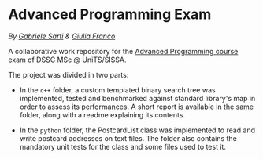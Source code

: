 # Advanced Programming Exam

_*By [Gabriele Sarti](https://github.com/gsarti) & [Giulia Franco](https://github.com/GiuliaFranco)*_

A collaborative work repository for the [Advanced Programming course](https://github.com/asartori86/advanced_programming-2018-19) exam of DSSC MSc @ UniTS/SISSA.

The project was divided in two parts:

* In the `c++` folder, a custom templated binary search tree was implemented, tested and benchmarked against standard library's map in order to assess its performances. A short report is available in the same folder, along with a readme explaining its contents.

* In the `python` folder, the PostcardList class was implemented to read and write postcard addresses on text files. The folder also contains the mandatory unit tests for the class and some files used to test it.